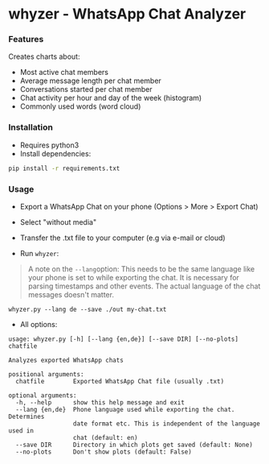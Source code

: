 # whyzer - WhatsApp Chat Analyzer

### Features
Creates charts about:
* Most active chat members
* Average message length per chat member
* Conversations started per chat member
* Chat activity per hour and day of the week (histogram)
* Commonly used words (word cloud)

### Installation
* Requires python3
* Install dependencies:

```bash
pip install -r requirements.txt
```

### Usage
* Export a WhatsApp Chat on your phone (Options > More > Export Chat)

* Select "without media"

* Transfer the .txt file to your computer (e.g via e-mail or cloud)

* Run `whyzer`:

> A note on the `--lang`option:
> This needs to be the same language like your phone is set to while exporting the chat.
> It is necessary for parsing timestamps and other events.
> The actual language of the chat messages doesn't matter.
```
whyzer.py --lang de --save ./out my-chat.txt
```

* All options:
```
usage: whyzer.py [-h] [--lang {en,de}] [--save DIR] [--no-plots] chatfile

Analyzes exported WhatsApp chats

positional arguments:
  chatfile        Exported WhatsApp Chat file (usually .txt)

optional arguments:
  -h, --help      show this help message and exit
  --lang {en,de}  Phone language used while exporting the chat. Determines
                  date format etc. This is independent of the language used in
                  chat (default: en)
  --save DIR      Directory in which plots get saved (default: None)
  --no-plots      Don't show plots (default: False)

```
